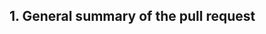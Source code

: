 <!--

Thank you for contributing to Pester!

Before you continue, please review the article [Contributing to Pester](https://github.com/pester/Pester/wiki/Contributing-to-Pester) and [Development rules - technical](https://github.com/pester/Pester/wiki/Developement-rules---technical).

Our continues integration system doesn't send any notifications about failed tests. Please return to the opened pull request (after ~60 minutes) to check if is everything OK.

-->

## 1. General summary of the pull request

<!--

Please provide a descriptive title of the pull request in the field 'Title' too.

Please provide us with information on how your pull request improves Pester or what fixes.

If your pull request integrates Pester with another system (e.g., a continues integration product), please provide instruction how the updated code can be tested.

If your pull request resolves the issue reported previously, please mention it by using `#<issue_number>` syntax.

Please remember about update [the Pester wiki](https://github.com/pester/Pester/wiki) too.

-->